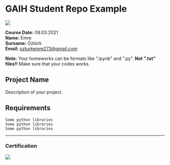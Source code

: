 # GAIH Student Repo Example
![](img/newlogo.png)

**Course Date:** 08.03.2021  
**Name:** Emre  
**Surname:** Öztürk  
**Email:** ozturkemre273@gmail.com  

**Note:** Your homeworks can be formats like ".ipynb" and ".py". **Not ".txt" files!!** Make sure that your codes works.  

## Project Name
Description of your project.

## Requirements
```
Some python libraries
Some python libraries
Some python libraries
```
---

### Certification
![](img/TopLearnerCertificate.png)


